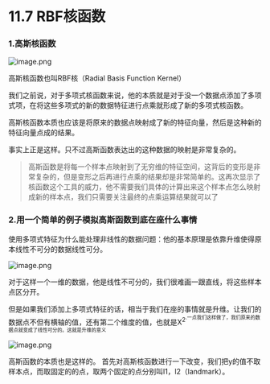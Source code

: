 # 11.7 RBF核函数

### 1.高斯核函数

![image.png](https://upload-images.jianshu.io/upload_images/7220971-8e26be4bda293c4e.png?imageMogr2/auto-orient/strip%7CimageView2/2/w/1240)

高斯核函数也叫RBF核（Radial Basis Function Kernel）

我们之前说，对于多项式核函数来说，他的本质就是对于没一个数据点添加了多项式项，在将这些多项式的新的数据特征进行点乘就形成了新的多项式核函数。

高斯核函数本质也应该是将原来的数据点映射成了新的特征向量，然后是这种新的特征向量点成的结果。

事实上正是这样。只不过高斯函数表达出的这种数据的映射是非常复杂的。

> 高斯函数是将每一个样本点映射到了无穷维的特征空间，这背后的变形是非常复杂的，但是变形之后再进行点乘的结果却是非常简单的。这再次显示了核函数这个工具的威力，他不需要我们具体的计算出来这个样本点怎么映射成新的样本点，我们只需要关注最终的点乘运算结果就可以了



### 2.用一个简单的例子模拟高斯函数到底在座什么事情

使用多项式特征为什么能处理非线性的数据问题：他的基本原理是依靠升维使得原本线性不可分的数据线性可分。

![image.png](https://upload-images.jianshu.io/upload_images/7220971-bae024e26b94c3ca.png?imageMogr2/auto-orient/strip%7CimageView2/2/w/1240)

对于这样一个一维的数据，他是线性不可分的，我们很难画一跟直线，将这些样本点区分开。

但是如果我们添加上多项式特征的话，相当于我们在座的事情就是升维。让我们的数据点不但有横轴的值，还有第二个维度的值，也就是X<sup>2<sup>.一点我们这样做了，我们原来的数据点就变成了线性可分的。这就是升维的意义

![image.png](https://upload-images.jianshu.io/upload_images/7220971-893cb6351f727bfb.png?imageMogr2/auto-orient/strip%7CimageView2/2/w/1240)


高斯函数的本质也是这样的。
首先对高斯核函数进行一下改变，我们把y的值不取样本点，而取固定的的点，取两个固定的点分别叫l1，l2（landmark）。